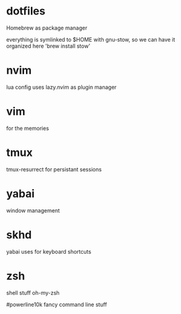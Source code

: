# dotfiles
Homebrew as package manager


everything is symlinked to $HOME with gnu-stow, so we can have it organized here
'brew install stow'

# nvim
lua config
uses lazy.nvim as plugin manager

# vim
for the memories

# tmux
tmux-resurrect for persistant sessions


# yabai
window management

# skhd
yabai uses for keyboard shortcuts

# zsh
shell stuff
oh-my-zsh

#powerline10k
fancy command line stuff
